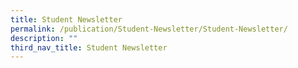 ```yaml
---
title: Student Newsletter
permalink: /publication/Student-Newsletter/Student-Newsletter/
description: ""
third_nav_title: Student Newsletter
---
```

